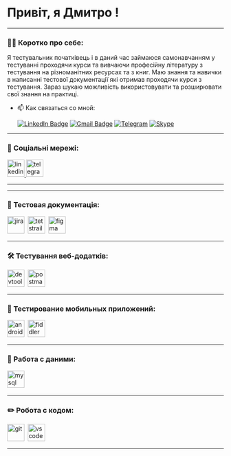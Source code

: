 # Привіт, я Дмитро !

---


### 👨‍💻 Коротко про себе:
Я тестувальник початківець і в даний час займаюся самонавчанням у тестуванні проходячи курси та вивчаючи професійну літературу з тестування на різноманітних ресурсах та з книг. Маю знання та навички в написанні тестової документації які отримав проходячи курси з тестування.
Зараз шукаю можливість використовувати та розширювати свої знання на практиці.

- 📫 Как связаться со мной:


    [![LinkedIn Badge](https://img.shields.io/badge/-@Дмитрий_Вяткин-blue?style=flat&logo=LinkedIn&logoColor=white)](https://www.linkedin.com/in/дмитрий-вяткин-41aa73151)
    [![Gmail Badge](https://img.shields.io/badge/-Gmail-red?style=flat&logo=Gmail&logoColor=white)](mailto:viatkindima@gmail.com)
    [![Telegram](https://img.shields.io/badge/Telegram-black?logo=Telegram
)](https://t.me/V_DmitryI)
[![Skype](https://img.shields.io/badge/Skype-black?logo=Skype
)](live:dimaviatkin)

---
### 🤝 Соціальні мережі:

  <div id="badges">
    <a href="https://www.linkedin.com/in/дмитрий-вяткин-41aa73151" target="_blank">
      <img src="https://cdn-icons-png.flaticon.com/512/2504/2504799.png" width="40" height="40" alt="linkedin" />
    </a>
    <a href="https://t.me/artsiom_qa" target="_blank">
      <img src="https://cdn-icons-png.flaticon.com/512/2111/2111646.png" width="40" height="40" alt="telegram" />
    </a>
  </div>

---



---

### 📁 Тестовая документація:

<div>
  <img src="https://cdn.jsdelivr.net/gh/devicons/devicon/icons/jira/jira-original.svg" title="jira" alt="jira" width="40" height="40"/>&nbsp
  <img src="https://codahosted.io/packs/21236/unversioned/assets/LOGO/ba1091c59bab89cd2fd0f289622731fe16113d7b00905abe64759c313a4b73b76c1b0426076ed76cb74752234c734131df46992d5b8b48fc13e264240e4f7119f736cfeb64df36ded54b5cbf6198b9cadedf18dd0cac5c7dbcd16e6336c29363cd1292ba" title="testrail" alt="tetstrail" width="40" height="40"/>&nbsp
  <img src="https://cdn.jsdelivr.net/gh/devicons/devicon/icons/figma/figma-original.svg" title="figma" alt="figma" width="40" height="40"/>&nbsp
</div>

---

### 🛠 Тестування веб-додатків:

<div>
  <img src="https://d33wubrfki0l68.cloudfront.net/38b5c953a4667366685d55db55d057c86db1fc54/a0fdc/static/acae6b24d940347661ca901ea07f47c1/chrome-dev-logo-icon.png" title="devtools" alt="devtools" width="40" height="40"/>&nbsp
  <img src="https://seeklogo.com/images/P/postman-logo-0087CA0D15-seeklogo.com.png" title="postman" alt="postman" width="40" height="40"/>&nbsp
</div>

---

### 📱 Тестирование мобильных приложений:

<div>
  <img src="https://cdn.jsdelivr.net/gh/devicons/devicon/icons/androidstudio/androidstudio-original.svg" title="android-studio" alt="android-studio" width="40" height="40"/>&nbsp 
  <img src="https://www.megaleechers.com/storage/Fiddler-Everywhere-Icon.png" title="fiddler" alt="fiddler" width="40" height="40"/>&nbsp
  
</div>


---

### 💾 Работа с даними:

<div>
  <img src="https://cdn.jsdelivr.net/gh/devicons/devicon/icons/mysql/mysql-original.svg" title="mysql" alt="mysql" width="40" height="40"/>&nbsp
  

---

### ✏️ Робота с кодом:

<div>
  <img src="https://cdn.jsdelivr.net/gh/devicons/devicon/icons/git/git-original.svg" title="git" alt="git" width="40" height="40"/>&nbsp
  <img src="https://cdn.jsdelivr.net/gh/devicons/devicon/icons/vscode/vscode-original.svg" title="vscode" alt="vscode" width="40" height="40"/>&nbsp
  
</div>

---

